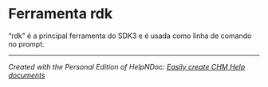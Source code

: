 # Ferramenta rdk

“rdk” é a principal ferramenta do SDK3 e é usada como linha de comando no prompt.

***
_Created with the Personal Edition of HelpNDoc: [Easily create CHM Help documents](<https://www.helpndoc.com/feature-tour>)_
